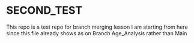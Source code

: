 # SECOND_TEST
This repo is a test repo for branch merging lesson
I am starting from here since this file already shows as on Branch Age_Analysis rather than Main
